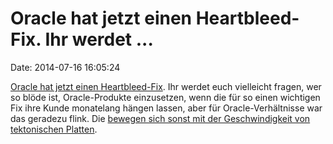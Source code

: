 Oracle hat jetzt einen Heartbleed-Fix. Ihr werdet \...
======================================================

Date: 2014-07-16 16:05:24

[Oracle hat jetzt einen Heartbleed-Fix](http://www.heise.de/-2261500).
Ihr werdet euch vielleicht fragen, wer so blöde ist, Oracle-Produkte
einzusetzen, wenn die für so einen wichtigen Fix ihre Kunde monatelang
hängen lassen, aber für Oracle-Verhältnisse war das geradezu flink. Die
[bewegen sich sonst mit der Geschwindigkeit von tektonischen
Platten](http://www.heise.de/-116653).
